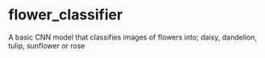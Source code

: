 # flower_classifier
A basic CNN model that classifies images of flowers into; daisy, dandelion, tulip, sunflower or rose
